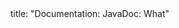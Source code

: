 <frontmatter>
title: "Documentation: JavaDoc: What"
</frontmatter>

<include src="unit-inPage-asFlat.md" boilerplate />